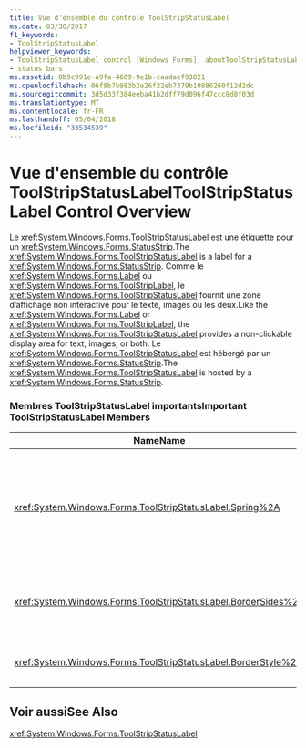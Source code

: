 ```yaml
---
title: Vue d'ensemble du contrôle ToolStripStatusLabel
ms.date: 03/30/2017
f1_keywords:
- ToolStripStatusLabel
helpviewer_keywords:
- ToolStripStatusLabel control [Windows Forms], aboutToolStripStatusLabel control
- status bars
ms.assetid: 0b9c991e-a9fa-4609-9e1b-caadaef93821
ms.openlocfilehash: 06f8b7b983b2e26f22eb7379b19886260f12d2dc
ms.sourcegitcommit: 3d5d33f384eeba41b2dff79d096f47ccc8d8f03d
ms.translationtype: MT
ms.contentlocale: fr-FR
ms.lasthandoff: 05/04/2018
ms.locfileid: "33534539"
---
```

# <a name="toolstripstatuslabel-control-overview"></a><span data-ttu-id="57dac-102">Vue d'ensemble du contrôle ToolStripStatusLabel</span><span class="sxs-lookup"><span data-stu-id="57dac-102">ToolStripStatusLabel Control Overview</span></span>
<span data-ttu-id="57dac-103">Le <xref:System.Windows.Forms.ToolStripStatusLabel> est une étiquette pour un <xref:System.Windows.Forms.StatusStrip>.</span><span class="sxs-lookup"><span data-stu-id="57dac-103">The <xref:System.Windows.Forms.ToolStripStatusLabel> is a label for a <xref:System.Windows.Forms.StatusStrip>.</span></span> <span data-ttu-id="57dac-104">Comme le <xref:System.Windows.Forms.Label> ou <xref:System.Windows.Forms.ToolStripLabel>, le <xref:System.Windows.Forms.ToolStripStatusLabel> fournit une zone d’affichage non interactive pour le texte, images ou les deux.</span><span class="sxs-lookup"><span data-stu-id="57dac-104">Like the <xref:System.Windows.Forms.Label> or <xref:System.Windows.Forms.ToolStripLabel>, the <xref:System.Windows.Forms.ToolStripStatusLabel> provides a non-clickable display area for text, images, or both.</span></span> <span data-ttu-id="57dac-105">Le <xref:System.Windows.Forms.ToolStripStatusLabel> est hébergé par un <xref:System.Windows.Forms.StatusStrip>.</span><span class="sxs-lookup"><span data-stu-id="57dac-105">The <xref:System.Windows.Forms.ToolStripStatusLabel> is hosted by a <xref:System.Windows.Forms.StatusStrip>.</span></span>  
  
### <a name="important-toolstripstatuslabel-members"></a><span data-ttu-id="57dac-106">Membres ToolStripStatusLabel importants</span><span class="sxs-lookup"><span data-stu-id="57dac-106">Important ToolStripStatusLabel Members</span></span>  
  
|<span data-ttu-id="57dac-107">Name</span><span class="sxs-lookup"><span data-stu-id="57dac-107">Name</span></span>|<span data-ttu-id="57dac-108">Description</span><span class="sxs-lookup"><span data-stu-id="57dac-108">Description</span></span>|  
|----------|-----------------|  
|<xref:System.Windows.Forms.ToolStripStatusLabel.Spring%2A>|<span data-ttu-id="57dac-109">Obtient ou définit une valeur indiquant si le <xref:System.Windows.Forms.ToolStripStatusLabel> remplit automatiquement l’espace disponible sur le <xref:System.Windows.Forms.StatusStrip> lorsque le formulaire est redimensionné.</span><span class="sxs-lookup"><span data-stu-id="57dac-109">Gets or sets a value indicating whether the <xref:System.Windows.Forms.ToolStripStatusLabel> automatically fills the available space on the <xref:System.Windows.Forms.StatusStrip> as the form is resized</span></span>|  
|<xref:System.Windows.Forms.ToolStripStatusLabel.BorderSides%2A>|<span data-ttu-id="57dac-110">Obtient ou définit une valeur qui indique les côtés de la <xref:System.Windows.Forms.ToolStripStatusLabel> afficher les bordures.</span><span class="sxs-lookup"><span data-stu-id="57dac-110">Gets or sets a value that indicates which sides of the <xref:System.Windows.Forms.ToolStripStatusLabel> show borders.</span></span>|  
|<xref:System.Windows.Forms.ToolStripStatusLabel.BorderStyle%2A>|<span data-ttu-id="57dac-111">Obtient ou définit le style de bordure de la <xref:System.Windows.Forms.ToolStripStatusLabel>.</span><span class="sxs-lookup"><span data-stu-id="57dac-111">Gets or sets the border style of the <xref:System.Windows.Forms.ToolStripStatusLabel>.</span></span>|  
  
## <a name="see-also"></a><span data-ttu-id="57dac-112">Voir aussi</span><span class="sxs-lookup"><span data-stu-id="57dac-112">See Also</span></span>  
 <xref:System.Windows.Forms.ToolStripStatusLabel>
